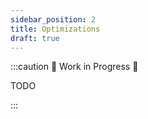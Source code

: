 ```yaml
---
sidebar_position: 2
title: Optimizations
draft: true
---
```


:::caution 🚧 Work in Progress 🚧

TODO

:::
